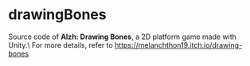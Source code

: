 # drawingBones
Source code of **Alzh: Drawing Bones**, a 2D platform game made with Unity.\\
For more details, refer to https://melanchthon19.itch.io/drawing-bones
